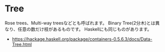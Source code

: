 # Tree

Rose trees、Multi-way treesなどとも呼ばれます。
Binary Tree(2分木)とは異なり、任意の数だけ枝があるものです。
Haskellにも同じものがあります。

- https://hackage.haskell.org/package/containers-0.5.6.3/docs/Data-Tree.html
